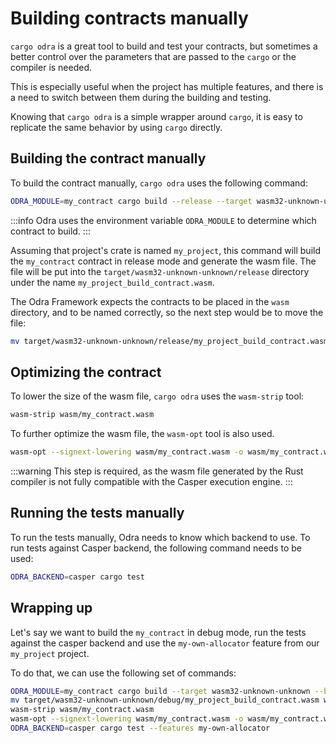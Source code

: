# Building contracts manually

`cargo odra` is a great tool to build and test your contracts, but sometimes
 a better control over the parameters that are passed to the `cargo`
or the compiler is needed. 

This is especially useful when the project has multiple features, and there is a need
to switch between them during the building and testing.

Knowing that `cargo odra` is a simple wrapper around `cargo`, it is easy to replicate
the same behavior by using `cargo` directly.

## Building the contract manually

To build the contract manually, `cargo odra` uses the following command:

```bash
ODRA_MODULE=my_contract cargo build --release --target wasm32-unknown-unknown --bin my_project_build_contract
```

:::info
Odra uses the environment variable `ODRA_MODULE` to determine which contract to build.
:::

Assuming that project's crate is named `my_project`, this command will build
the `my_contract` contract in release mode and generate the wasm file.
The file will be put into the `target/wasm32-unknown-unknown/release` directory under
the name `my_project_build_contract.wasm`.

The Odra Framework expects the contracts to be placed in the `wasm` directory, and
to be named correctly, so the next step would be to move the file:

```bash
mv target/wasm32-unknown-unknown/release/my_project_build_contract.wasm wasm/my_contract.wasm
```

## Optimizing the contract

To lower the size of the wasm file, `cargo odra` uses the `wasm-strip` tool:

```bash
wasm-strip wasm/my_contract.wasm
```

To further optimize the wasm file, the `wasm-opt` tool is also used.
```bash
wasm-opt --signext-lowering wasm/my_contract.wasm -o wasm/my_contract.wasm
```

:::warning
This step is required, as the wasm file generated by the Rust compiler is not
fully compatible with the Casper execution engine.
:::

## Running the tests manually

To run the tests manually, Odra needs to know which backend to use.
To run tests against Casper backend, the following command needs to be used:

```bash
ODRA_BACKEND=casper cargo test
```

## Wrapping up

Let's say we want to build the `my_contract` in debug mode, run the tests against the
casper backend and use the `my-own-allocator` feature from our `my_project` project.

To do that, we can use the following set of commands:

```bash
ODRA_MODULE=my_contract cargo build --target wasm32-unknown-unknown --bin my_project_build_contract
mv target/wasm32-unknown-unknown/debug/my_project_build_contract.wasm wasm/my_contract.wasm
wasm-strip wasm/my_contract.wasm
wasm-opt --signext-lowering wasm/my_contract.wasm -o wasm/my_contract.wasm
ODRA_BACKEND=casper cargo test --features my-own-allocator
```

